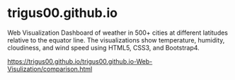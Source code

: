 # trigus00.github.io

Web Visualization Dashboard of weather in 500+ cities at different latitudes relative to the equator line. The visualizations show temperature, humidity, cloudiness, and wind speed using HTML5, CSS3, and Bootstrap4. 


https://trigus00.github.io/trigus00.github.io-Web-Visulization/comparison.html
